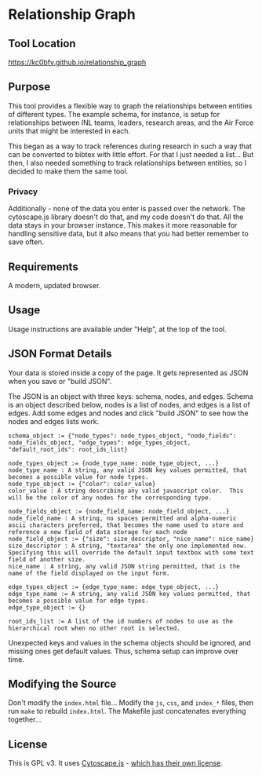 # Relationship Graph

## Tool Location
https://kc0bfv.github.io/relationship_graph

## Purpose
This tool provides a flexible way to graph the relationships between entities of different types.  The example schema, for instance, is setup for relationships between INL teams, leaders, research areas, and the Air Force units that might be interested in each.

This began as a way to track references during research in such a way that can be converted to bibtex with little effort.  For that I just needed a list...  But then, I also needed something to track relationships between entities, so I decided to make them the same tool.

### Privacy
Additionally - none of the data you enter is passed over the network.  The cytoscape.js library doesn't do that, and my code doesn't do that.  All the data stays in your browser instance.  This makes it more reasonable for handling sensitive data, but it also means that you had better remember to save often.

## Requirements
A modern, updated browser.

## Usage
Usage instructions are available under "Help", at the top of the tool.

## JSON Format Details
Your data is stored inside a copy of the page.  It gets represented as JSON when you save or "build JSON".

The JSON is an object with three keys: schema, nodes, and edges.  Schema is an object described below, nodes is a list of nodes, and edges is a list of edges.  Add some edges and nodes and click "build JSON" to see how the nodes and edges lists work.

```
schema_object := {"node_types": node_types_object, "node_fields": node_fields_object, "edge_types": edge_types_object, "default_root_ids": root_ids_list}

node_types_object := {node_type_name: node_type_object, ...}
node_type_name : A string, any valid JSON key values permitted, that becomes a possible value for node types.
node_type_object := {"color": color_value}
color_value : A string describing any valid javascript color.  This will be the color of any nodes for the corresponding type.

node_fields_object := {node_field_name: node_field_object, ...}
node_field_name : A string, no spaces permitted and alpha-numeric ascii characters preferred, that becomes the name used to store and reference a new field of data storage for each node
node_field_object := {"size": size_descriptor, "nice_name": nice_name}
size_descriptor : A string, "textarea" the only one implemented now.  Specifying this will override the default input textbox with some text field of another size.
nice_name : A string, any valid JSON string permitted, that is the name of the field displayed on the input form.

edge_types_object := {edge_type_name: edge_type_object, ...}
edge_type_name := A string, any valid JSON key values permitted, that becomes a possible value for edge types.
edge_type_object := {}

root_ids_list := A list of the id numbers of nodes to use as the hierarchical root when no other root is selected.
```

Unexpected keys and values in the schema objects should be ignored, and missing ones get default values.  Thus, schema setup can improve over time.

## Modifying the Source

Don't modify the `index.html` file...  Modify the `js`, `css`, and `index_*` files, then run `make` to rebuild `index.html`.  The Makefile just concatenates everything together...

## License

This is GPL v3.  It uses [Cytoscape.js](https://js.cytoscape.org/) - [which has their own license](CYTOSCAPE_LICENSE).
